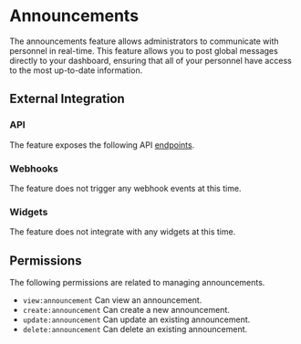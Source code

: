 # Announcements

The announcements feature allows administrators to communicate with personnel in real-time. This feature allows you to post global messages
directly to your dashboard, ensuring that all of your personnel have access to the most up-to-date information.

## External Integration

### API

The feature exposes the following API [endpoints](https://perscom.io/documentation/api/#/Announcements).

### Webhooks

The feature does not trigger any webhook events at this time.

### Widgets

The feature does not integrate with any widgets at this time.

## Permissions

The following permissions are related to managing announcements.

- `view:announcement` Can view an announcement.
- `create:announcement` Can create a new announcement.
- `update:announcement` Can update an existing announcement.
- `delete:announcement` Can delete an existing announcement.
